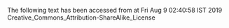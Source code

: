 The following text has been accessed from at Fri Aug 9 02:40:58 IST 2019
Creative_Commons_Attribution-ShareAlike_License
